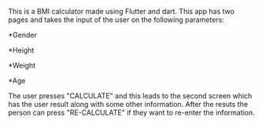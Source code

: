 This is a BMI calculator made using Flutter and dart.
This app has two pages and takes the input of the user on the following parameters:

*Gender

*Height

*Weight

*Age

The user presses "CALCULATE"  and this leads to the second screen which has the user result along with some other information.
After the resuts the person can press "RE-CALCULATE" if they want to re-enter the information.
